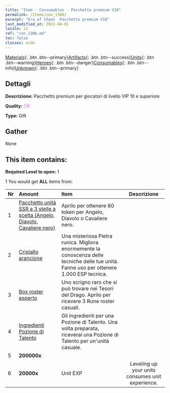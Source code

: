 ```yaml
---
title: "Item - Consumables - Pacchetto premium V10"
permalink: /Items/con_1306/
excerpt: "Era of Chaos  Pacchetto premium V10"
last_modified_at: 2021-04-01
locale: it
ref: "con_1306.md"
toc: false
classes: wide
---
```

 [Materials](/it/Items/){: .btn .btn--primary}[Artifacts](/it/Items/Artifacts/){: .btn .btn--success}[Units](/it/Items/Units/){: .btn .btn--warning}[Heroes](/it/Items/Heroes/){: .btn .btn--danger}[Consumables](/it/Items/Consumables/){: .btn .btn--info}[Unknown](/it/Items/Unknown/){: .btn .btn--primary}

## Dettagli
 **Descrizione:** Pacchetto premium per giocatori di livello VIP 10 e superiore

 **Quality:** <span style="color: #DA70D6">OK</span>

 **Type:** Gift

## Gather

  None

## This item contains:

 **Required Level to open:** 1

 1 You would get **ALL** items  from:

  | Nr | Amount |     Item    | Descrizione |
  |:---|:-------|:------------|:-----------:|
  | 1 | [Pacchetto unità SSR a 3 stelle a scelta (Angelo, Diavolo, Cavaliere nero)](/it/Items/con_1320/) | Aprilo per ottenere 80 token per Angelo, Diavolo o Cavaliere nero. | 
  | 2 | [Cristallo arancione](/it/Items/con_730/) | Una misteriosa Pietra runica. Migliora enormemente la conoscenza delle tecniche delle tue unità. Fanne uso per ottenere 1.000 ESP tecnica. | 
  | 3 | [Box roster esperto](/it/Items/con_776/) | Uno scrigno raro che si può trovare nei Tesori del Drago. Aprilo per ricevere 3 Rune roster casuali. | 
  | 4 | [Ingredienti Pozione di Talento](/it/Items/con_1120/) | Gli ingredienti per una Pozione di Talento. Una volta preparata, riceverai una Pozione di Talento per un'unità casuale. | 
  | 5 |  **200000x** | <i class="fas fa-coins"/> |  | 
  | 6 |  **20000x** | Unit EXP | Leveling up your units consumes unit experience.  | 
